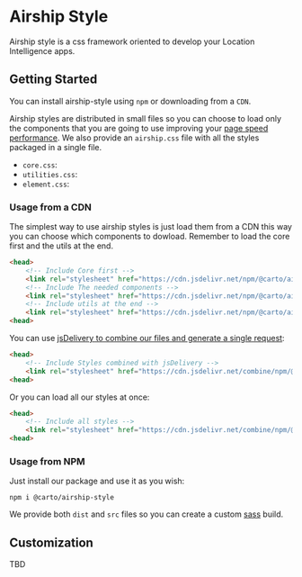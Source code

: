 # Airship Style


Airship style is a css framework oriented to develop your Location Intelligence apps.


## Getting Started

You can install airship-style using `npm` or downloading from a `CDN`.

Airship styles are distributed in small files so you can choose to load only the components that you are going to use improving your [page speed performance](https://developers.google.com/speed/docs/insights/OptimizeCSSDelivery). We also provide an `airship.css` file with all the styles packaged in a single file.

- `core.css`:
- `utilities.css`:
- `element.css`:


### Usage from a CDN

The simplest way to use airship styles is just load them from a CDN this way you can choose which components to dowload. Remember to load the core first and the utils at the end.

```html
<head>
    <!-- Include Core first -->
    <link rel="stylesheet" href="https://cdn.jsdelivr.net/npm/@carto/airship-style/dist/core/core.css">
    <!-- Include The needed components -->
    <link rel="stylesheet" href="https://cdn.jsdelivr.net/npm/@carto/airship-style/dist/button/button.css">
    <!-- Include utils at the end -->
    <link rel="stylesheet" href="https://cdn.jsdelivr.net/npm/@carto/airship-style/dist/utils/utils.css">
<head>
```

You can use [jsDelivery to combine our files and generate a single request](https://www.jsdelivr.com/features#combine):

```html
<head>
    <!-- Include Styles combined with jsDelivery -->
    <link rel="stylesheet" href="https://cdn.jsdelivr.net/combine/npm/@carto/airship-style/dist/core/core.css,npm/@carto/airship-style/dist/button/button.css">
<head>
```

Or you can load all our styles at once:


```html
<head>
    <!-- Include all styles -->
    <link rel="stylesheet" href="https://cdn.jsdelivr.net/combine/npm/@carto/airship-style/dist/airship.css">
<head>
```

### Usage from NPM

Just install our package and use it as you wish:

    npm i @carto/airship-style

We provide both `dist` and `src` files so you can create a custom [sass](https://sass-lang.com/) build.


## Customization

TBD


